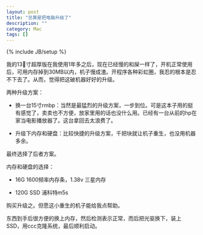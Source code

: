 ```yaml
---
layout: post
title: "总算是把电脑升级了"
description: ""
category: Mac
tags: []
---
```

{% include JB/setup %}

我的13寸超厚版在我使用1年多之后，现在已经慢的和屎一样了，开机正常使用后，可用内存掉到30MB以内，机子慢成渣。开程序各种彩虹圈，我忍的根本是忍不下去了。从而，觉得把这破机器好好的升级。

两种升级方案：

- 换一台15寸rmbp：当然是最猛烈的升级方案，一步到位。可是这本子用的挺有感觉了，卖卖也不方便，放家里用的话也没什么用。已经有一台从前的hp在家当电影播放器了。这台拿回去太浪费了。

- 升级下内存和硬盘：比较快捷的升级方案，千把块就让机子重生，也没用机器多余。

最终选择了后者方案。

内存和硬盘的选择：

- 16G 1600频率内存条，1.38v 三星内存

- 120G SSD 浦科特m5s 

购买升级之。但愿这小重生的机子能给我点帮助。

东西到手后很方便的换上内存，然后检测表示正常，而后把光驱换下，装上SSD，用ccc克隆系统，最后顺利启动。